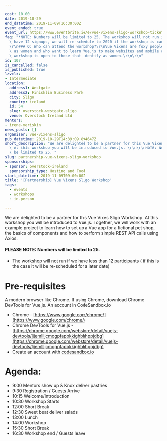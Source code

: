 ```yaml
---

cost: 10.00
date: 2019-10-29
end_datetime: 2019-11-09T16:30:00Z
event_ended: true
event_url: https://www.eventbrite.ie/e/vue-vixens-sligo-workshop-tickets-76750884963
faq: "*NOTE: Numbers will be limited to 25. The workshop will not run if we *do not*\
  \ have 12 signups, we will re-schedule to 2020 if the workshop is cancelled.*\r\n\
  \r\n### Q: Who can attend the workshop?\r\nVue Vixens are foxy people who identify\
  \ as women and who want to learn Vue.js to make websites and mobile apps.\r\nThis\
  \ workshop is open to those that identify as women.\r\n\r\n"
id: 107
is_cancelled: false
is_published: true
levels:
- Intermediate
location:
  address1: Westgate
  address2: Finisklin Business Park
  city: Sligo
  country: ireland
  id: 54
  slug: overstock-westgate-sligo
  venue: Overstock Ireland Ltd
mentors:
- irene-yeriskin
news_posts: []
organiser: vue-vixens-sligo
pub_datetime: 2019-10-29T14:39:09.894647Z
short_description: "We are delighted to be a partner for this Vue Vixens Sligo Workshop.\
  \ At this workshop you will be introduced to Vue.js. \r\n\r\nNOTE: Numbers will\
  \ be limited to 25. "
slug: partnership-vue-vixens-sligo-workshop
sponsorships:
- sponsor: overstock-ireland
  sponsorship_type: Hosting and Food
start_datetime: 2019-11-09T09:00:00Z
title: '[Partnership] Vue Vixens Sligo Workshop'
tags:
  - events
  - workshops
  - in-person

---
```


We are delighted to be a partner for this Vue Vixes Sligo Workshop. At this workshop you will be introduced to Vue.js. Together, we will work with an example project to learn how to set up a Vue app for a fictional pet shop, the basics of components and how to perform simple REST API calls using Axios.

#### PLEASE NOTE: Numbers will be limited to 25. 
* The workshop will not run if we have less than 12 participants ( if this is the case it will be re-scheduled for a later date)

# Pre-requisites
A modern browser like Chrome. If using Chrome, download Chrome DevTools for Vue.js. An account in CodeSandbox.io

* Chrome - [https://www.google.com/chrome/](https://www.google.com/chrome/)
* Chrome DevTools for Vue.js - [https://chrome.google.com/webstore/detail/vuejs-devtools/ljjemllljcmogpfapbkkighbhhppjdbg](https://chrome.google.com/webstore/detail/vuejs-devtools/ljjemllljcmogpfapbkkighbhhppjdbg)
* Create an account with [codesandbox.io](https://codesandbox.io/)

# Agenda:
* 9:00 Mentors show up & Knox deliver pastries
* 9:30 Registration / Guests Arrive
* 10:15 Welcome/Introduction
* 10:30 Workshop Starts
* 12:00 Short Break
* 12:30 Sweet beat deliver salads
* 13:00 Lunch
* 14:00 Workshop
* 15:30 Short Break
* 16:30 Workshop end / Guests leave


